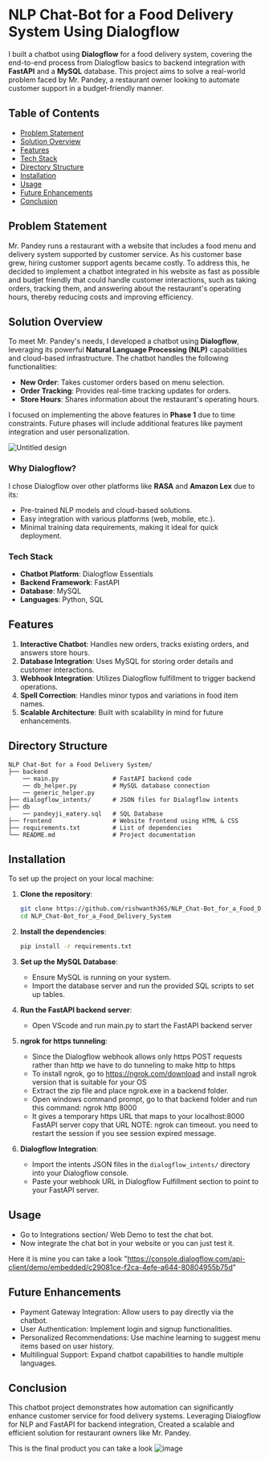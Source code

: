 # NLP Chat-Bot for a Food Delivery System Using Dialogflow

I built a chatbot using **Dialogflow** for a food delivery system, covering the end-to-end process from Dialogflow basics to backend integration with **FastAPI** and a **MySQL** database. This project aims to solve a real-world problem faced by Mr. Pandey, a restaurant owner looking to automate customer support in a budget-friendly manner.

## Table of Contents
- [Problem Statement](#problem-statement)
- [Solution Overview](#solution-overview)
- [Features](#features)
- [Tech Stack](#tech-stack)
- [Directory Structure](#directory-structure)
- [Installation](#installation)
- [Usage](#usage)
- [Future Enhancements](#future-enhancements)
- [Conclusion](#conclusion)

## Problem Statement

Mr. Pandey runs a restaurant with a website that includes a food menu and delivery system supported by customer service. As his customer base grew, hiring customer support agents became costly. To address this, he decided to implement a chatbot integrated in his website as fast as possible and budjet friendly that could handle customer interactions, such as taking orders, tracking them, and answering about the restaurant's operating hours, thereby reducing costs and improving efficiency.

## Solution Overview

To meet Mr. Pandey's needs, I developed a chatbot using **Dialogflow**, leveraging its powerful **Natural Language Processing (NLP)** capabilities and cloud-based infrastructure. The chatbot handles the following functionalities:

- **New Order**: Takes customer orders based on menu selection.
- **Order Tracking**: Provides real-time tracking updates for orders.
- **Store Hours**: Shares information about the restaurant's operating hours.

I focused on implementing the above features in **Phase 1** due to time constraints. Future phases will include additional features like payment integration and user personalization.

![Untitled design](https://github.com/user-attachments/assets/e0049e26-26c4-4308-9c63-dbc25881d163)

### Why Dialogflow?
I chose Dialogflow over other platforms like **RASA** and **Amazon Lex** due to its:
- Pre-trained NLP models and cloud-based solutions.
- Easy integration with various platforms (web, mobile, etc.).
- Minimal training data requirements, making it ideal for quick deployment.

### Tech Stack
- **Chatbot Platform**: Dialogflow Essentials
- **Backend Framework**: FastAPI
- **Database**: MySQL
- **Languages**: Python, SQL

## Features

1. **Interactive Chatbot**: Handles new orders, tracks existing orders, and answers store hours.
2. **Database Integration**: Uses MySQL for storing order details and customer interactions.
3. **Webhook Integration**: Utilizes Dialogflow fulfillment to trigger backend operations.
4. **Spell Correction**: Handles minor typos and variations in food item names.
5. **Scalable Architecture**: Built with scalability in mind for future enhancements.

## Directory Structure

```plaintext
NLP Chat-Bot for a Food Delivery System/
├── backend
    ── main.py               # FastAPI backend code
    ── db_helper.py          # MySQL database connection
    ── generic_helper.py
├── dialogflow_intents/      # JSON files for Dialogflow intents
├── db
    ── pandeyji_eatery.sql   # SQL Database
├── frontend                 # Website frontend using HTML & CSS
├── requirements.txt         # List of dependencies
└── README.md                # Project documentation
```
## Installation

To set up the project on your local machine:

1. **Clone the repository**:
    ```bash
    git clone https://github.com/rishwanth365/NLP_Chat-Bot_for_a_Food_Delivery_System.git
    cd NLP_Chat-Bot_for_a_Food_Delivery_System
    ```

2. **Install the dependencies**:
    ```bash
    pip install -r requirements.txt
    ```

3. **Set up the MySQL Database**:
    - Ensure MySQL is running on your system.
    - Import the database server and run the provided SQL scripts to set up tables.

4. **Run the FastAPI backend server**:
    - Open VScode and run main.py to start the FastAPI backend server

5. **ngrok for https tunneling**:
    - Since the Dialogflow webhook allows only https POST requests rather than http we have to do tunneling to make http to https
    - To install ngrok, go to https://ngrok.com/download and install ngrok version that is suitable for your OS
    - Extract the zip file and place ngrok.exe in a backend folder.
    - Open windows command prompt, go to that backend folder and run this command: ngrok http 8000
    - It gives a temporary https URL that maps to your localhost:8000 FastAPI server copy that URL
NOTE: ngrok can timeout. you need to restart the session if you see session expired message.

6. **Dialogflow Integration**:
    - Import the intents JSON files in the `dialogflow_intents/` directory into your Dialogflow console.
    - Paste your webhook URL in Dialogflow Fulfillment section to point to your FastAPI server.

## Usage
- Go to Integrations section/ Web Demo to test the chat bot.
- Now integrate the chat bot in your website or you can just test it.

Here it is mine you can take a look "https://console.dialogflow.com/api-client/demo/embedded/c29081ce-f2ca-4efe-a644-80804955b75d"

## Future Enhancements
- Payment Gateway Integration: Allow users to pay directly via the chatbot.
- User Authentication: Implement login and signup functionalities.
- Personalized Recommendations: Use machine learning to suggest menu items based on user history.
- Multilingual Support: Expand chatbot capabilities to handle multiple languages.

## Conclusion
This chatbot project demonstrates how automation can significantly enhance customer service for food delivery systems. Leveraging Dialogflow for NLP and FastAPI for backend integration, Created a scalable and efficient solution for restaurant owners like Mr. Pandey.

This is the final product you can take a look
![image](https://github.com/user-attachments/assets/a682cb29-4a13-4e3e-b12f-21a6e34b0a89)
